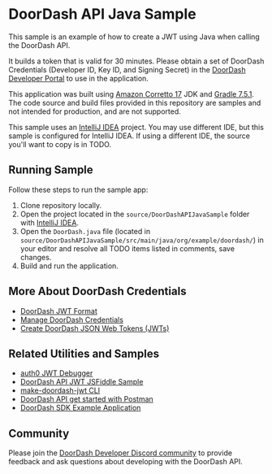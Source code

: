 # DoorDash API Java Sample

This sample is an example of how to create a JWT using Java when calling the DoorDash API.

It builds a token that is valid for 30 minutes. Please obtain a set of DoorDash Credentials (Developer ID, Key ID, and Signing Secret) in the [DoorDash Developer Portal](https://developer.doordash.com/portal/integration/drive/credentials) to use in the application.

This application was built using [Amazon Corretto 17](https://docs.aws.amazon.com/corretto/latest/corretto-17-ug/downloads-list.html) JDK and [Gradle 7.5.1](https://gradle.org/install/). The code source and build files provided in this repository are samples and not intended for production, and are not supported. 

This sample uses an [IntelliJ IDEA](https://www.jetbrains.com/idea/) project. You may use different IDE, but this sample is configured for IntelliJ IDEA. If using a different IDE, the source you'll want to copy is in TODO.

## Running Sample

Follow these steps to run the sample app:

1. Clone repository locally.
2. Open the project located in the ```source/DoorDashAPIJavaSample``` folder with [IntelliJ IDEA](https://www.jetbrains.com/idea/).
3. Open the ```DoorDash.java``` file (located in ```source/DoorDashAPIJavaSample/src/main/java/org/example/doordash/```) in your editor and resolve all TODO items listed in comments, save changes.
4. Build and run the application.

## More About DoorDash Credentials

- [DoorDash JWT Format](https://developer.doordash.com/en-US/docs/drive/reference/JWTs/)
- [Manage DoorDash Credentials](https://developer.doordash.com/en-US/docs/drive/how_to/manage_credentials/)
- [Create DoorDash JSON Web Tokens (JWTs)](https://developer.doordash.com/en-US/docs/drive/how_to/JWTs)

## Related Utilities and Samples

- [auth0 JWT Debugger](https://jwt.io/)
- [DoorDash API JWT JSFiddle Sample](https://bit.ly/doordashapi)
- [make-doordash-jwt CLI](https://github.com/infin8x/make-doordash-jwt)
- [DoorDash API get started with Postman](https://developer.doordash.com/en-US/docs/drive/tutorials/get_started_postman/)
- [DoorDash SDK Example Application](https://github.com/doordash-oss/doordash_sdk_example_application)

## Community

Please join the [DoorDash Developer Discord community](https://discord.com/channels/951208871828013066/951208872478113875) to provide feedback and ask questions about developing with the DoorDash API.
